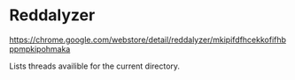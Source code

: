 # Reddalyzer
https://chrome.google.com/webstore/detail/reddalyzer/mkipifdfhcekkofifhbppmpkipohmaka

Lists threads availible for the current directory.
